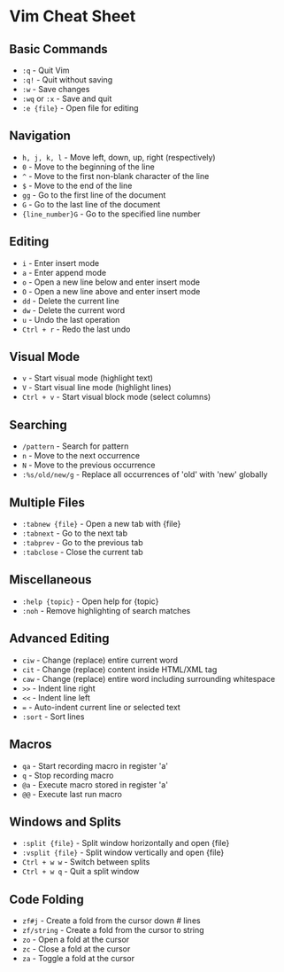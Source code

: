 # Vim Cheat Sheet

## Basic Commands
- `:q` - Quit Vim
- `:q!` - Quit without saving
- `:w` - Save changes
- `:wq` or `:x` - Save and quit
- `:e {file}` - Open file for editing

## Navigation
- `h, j, k, l` - Move left, down, up, right (respectively)
- `0` - Move to the beginning of the line
- `^` - Move to the first non-blank character of the line
- `$` - Move to the end of the line
- `gg` - Go to the first line of the document
- `G` - Go to the last line of the document
- `{line_number}G` - Go to the specified line number

## Editing
- `i` - Enter insert mode
- `a` - Enter append mode
- `o` - Open a new line below and enter insert mode
- `O` - Open a new line above and enter insert mode
- `dd` - Delete the current line
- `dw` - Delete the current word
- `u` - Undo the last operation
- `Ctrl + r` - Redo the last undo

## Visual Mode
- `v` - Start visual mode (highlight text)
- `V` - Start visual line mode (highlight lines)
- `Ctrl + v` - Start visual block mode (select columns)

## Searching
- `/pattern` - Search for pattern
- `n` - Move to the next occurrence
- `N` - Move to the previous occurrence
- `:%s/old/new/g` - Replace all occurrences of 'old' with 'new' globally

## Multiple Files
- `:tabnew {file}` - Open a new tab with {file}
- `:tabnext` - Go to the next tab
- `:tabprev` - Go to the previous tab
- `:tabclose` - Close the current tab

## Miscellaneous
- `:help {topic}` - Open help for {topic}
- `:noh` - Remove highlighting of search matches

## Advanced Editing
- `ciw` - Change (replace) entire current word
- `cit` - Change (replace) content inside HTML/XML tag
- `caw` - Change (replace) entire word including surrounding whitespace
- `>>` - Indent line right
- `<<` - Indent line left
- `=` - Auto-indent current line or selected text
- `:sort` - Sort lines

## Macros
- `qa` - Start recording macro in register 'a'
- `q` - Stop recording macro
- `@a` - Execute macro stored in register 'a'
- `@@` - Execute last run macro

## Windows and Splits
- `:split {file}` - Split window horizontally and open {file}
- `:vsplit {file}` - Split window vertically and open {file}
- `Ctrl + w w` - Switch between splits
- `Ctrl + w q` - Quit a split window

## Code Folding
- `zf#j` - Create a fold from the cursor down # lines
- `zf/string` - Create a fold from the cursor to string
- `zo` - Open a fold at the cursor
- `zc` - Close a fold at the cursor
- `za` - Toggle a fold at the cursor
